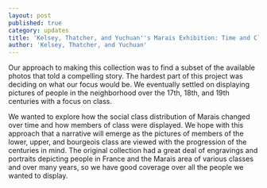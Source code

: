 ```yaml
---
layout: post
published: true
category: updates
title: 'Kelsey, Thatcher, and Yuchuan''s Marais Exhibition: Time and Class in Marais'
author: 'Kelsey, Thatcher, and Yuchuan'
---
```

Our approach to making this collection was to find a subset of the available photos that told a compelling story. The hardest part of this project was deciding on what our focus would be. We eventually settled on displaying pictures of people in the neighborhood over the 17th, 18th, and 19th centuries with a focus on class. 

We wanted to explore how the social class distribution of Marais changed over time and how members of class were displayed. We hope with this approach that a narrative will emerge as the pictures of members of the lower, upper, and bourgeois class are viewed with the progression of the centuries in mind. The original collection had a great deal of engravings and portraits depicting people in France and the Marais area of various classes and over many years, so we have good coverage over all the people we wanted to display.